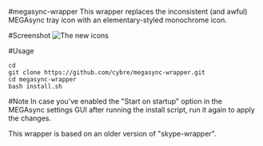 #megasync-wrapper
This wrapper replaces the inconsistent (and awful) MEGAsync tray icon with an elementary-styled monochrome icon.

#Screenshot
![The new icons](https://raw.githubusercontent.com/cybre/megasync-wrapper/master/Preview.png)

#Usage

    cd
    git clone https://github.com/cybre/megasync-wrapper.git
    cd megasync-wrapper
    bash install.sh

#Note
In case you've enabled the "Start on startup" option in the MEGAsync settings GUI after running the install script, run it again to apply the changes.

This wrapper is based on an older version of "skype-wrapper".
